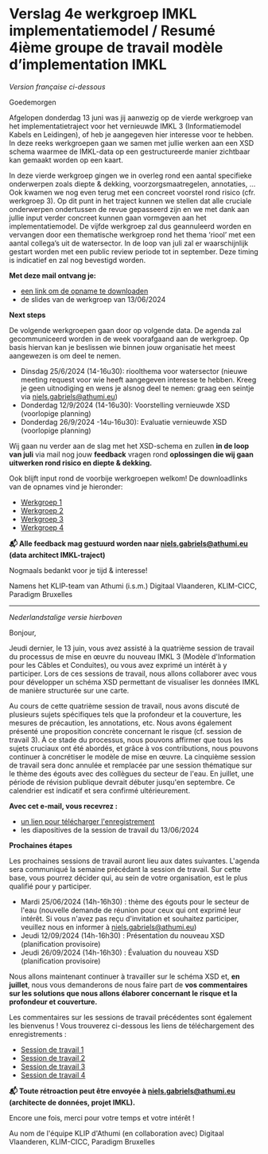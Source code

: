 # Verslag 4e werkgroep IMKL implementatiemodel /  Resumé 4ième groupe de travail modèle d’implementation IMKL

_Version française ci-dessous_

Goedemorgen

Afgelopen donderdag 13 juni was jij aanwezig op de vierde werkgroep van het implementatietraject voor het vernieuwde IMKL 3 (Informatiemodel Kabels en Leidingen), of heb je aangegeven hier interesse voor te hebben. In deze reeks werkgroepen gaan we samen met jullie werken aan een XSD schema waarmee de IMKL-data op een gestructureerde manier zichtbaar kan gemaakt worden op een kaart. 

In deze vierde werkgroep gingen we in overleg rond een aantal specifieke onderwerpen zoals diepte & dekking, voorzorgsmaatregelen, annotaties, … Ook kwamen we nog even terug met een concreet voorstel rond risico (cfr. werkgroep 3). Op dit punt in het traject kunnen we stellen dat alle cruciale onderwerpen ondertussen de revue gepasseerd zijn en we met dank aan jullie input verder concreet kunnen gaan vormgeven aan het implementatiemodel. De vijfde werkgroep zal dus geannuleerd worden en vervangen door een thematische werkgroep rond het thema ‘riool’ met een aantal collega’s uit de watersector. In de loop van juli zal er waarschijnlijk gestart worden met een public review periode tot in september. Deze timing is indicatief en zal nog bevestigd worden. 

**Met deze mail ontvang je:**

- [een link om de opname te downloaden](https://we.tl/t-3emlLuzaU1)
- de slides van de werkgroep van 13/06/2024

**Next steps**

De volgende werkgroepen gaan door op volgende data. De agenda zal gecommuniceerd worden in de week voorafgaand aan de werkgroep. Op basis hiervan kan je beslissen wie binnen jouw organisatie het meest aangewezen is om deel te nemen. 
- Dinsdag 25/6/2024 (14-16u30): rioolthema voor watersector (nieuwe meeting request voor wie heeft aangegeven interesse te hebben. Kreeg je geen uitnodiging en wens je alsnog deel te nemen: graag een seintje via niels.gabriels@athumi.eu)
- Donderdag 12/9/2024 (14-16u30): Voorstelling vernieuwde XSD (voorlopige planning)
- Donderdag 26/9/2024 -14u-16u30): Evaluatie vernieuwde XSD (voorlopige planning)

Wij gaan nu verder aan de slag met het XSD-schema en zullen **in de loop van juli** via mail nog jouw **feedback** vragen rond **oplossingen die wij gaan uitwerken rond risico en diepte & dekking.**

Ook blijft input rond de voorbije werkgroepen welkom! De downloadlinks van de opnames vind je hieronder:
- [Werkgroep 1](https://we.tl/t-L61i4F93yw)
- [Werkgroep 2](https://we.tl/t-V1720Rvybh)
- [Werkgroep 3](https://we.tl/t-2eCOCu4JbX)
- [Werkgroep 4](https://we.tl/t-3emlLuzaU1?utm_campaign=TRN_TDL_05&utm_source=sendgrid&utm_medium=email&trk=TRN_TDL_05)

**📬 Alle feedback mag gestuurd worden naar niels.gabriels@athumi.eu (data architect IMKL-traject)**

Nogmaals bedankt voor je tijd & interesse!

Namens
het KLIP-team van Athumi (i.s.m.) Digitaal Vlaanderen, KLIM-CICC, Paradigm Bruxelles

___

_Nederlandstalige versie hierboven_

Bonjour,

Jeudi dernier, le 13 juin, vous avez assisté à la quatrième session de travail du processus de mise en œuvre du nouveau IMKL 3 (Modèle d'Information pour les Câbles et Conduites), ou vous avez exprimé un intérêt à y participer. Lors de ces sessions de travail, nous allons collaborer avec vous pour développer un schéma XSD permettant de visualiser les données IMKL de manière structurée sur une carte.

Au cours de cette quatrième session de travail, nous avons discuté de plusieurs sujets spécifiques tels que la profondeur et la couverture, les mesures de précaution, les annotations, etc. Nous avons également présenté une proposition concrète concernant le risque (cf. session de travail 3). À ce stade du processus, nous pouvons affirmer que tous les sujets cruciaux ont été abordés, et grâce à vos contributions, nous pouvons continuer à concrétiser le modèle de mise en œuvre. La cinquième session de travail sera donc annulée et remplacée par une session thématique sur le thème des égouts avec des collègues du secteur de l'eau. En juillet, une période de révision publique devrait débuter jusqu'en septembre. Ce calendrier est indicatif et sera confirmé ultérieurement.

**Avec cet e-mail, vous recevrez :**

- [un lien pour télécharger l'enregistrement](https://we.tl/t-3emlLuzaU1)
- les diapositives de la session de travail du 13/06/2024

**Prochaines étapes**

Les prochaines sessions de travail auront lieu aux dates suivantes. L'agenda sera communiqué la semaine précédant la session de travail. Sur cette base, vous pourrez décider qui, au sein de votre organisation, est le plus qualifié pour y participer.
- Mardi 25/06/2024 (14h-16h30) : thème des égouts pour le secteur de l'eau (nouvelle demande de réunion pour ceux qui ont exprimé leur intérêt. Si vous n'avez pas reçu d'invitation et souhaitez participer, veuillez nous en informer à niels.gabriels@athumi.eu)
- Jeudi 12/09/2024 (14h-16h30) : Présentation du nouveau XSD (planification provisoire)
- Jeudi 26/09/2024 (14h-16h30) : Évaluation du nouveau XSD (planification provisoire)

Nous allons maintenant continuer à travailler sur le schéma XSD et, **en juillet**, nous vous demanderons de nous faire part de **vos commentaires sur les solutions que nous allons élaborer concernant le risque et la profondeur et couverture.**

Les commentaires sur les sessions de travail précédentes sont également les bienvenus ! Vous trouverez ci-dessous les liens de téléchargement des enregistrements :

- [Session de travail 1](https://we.tl/t-L61i4F93yw)
- [Session de travail 2](https://we.tl/t-V1720Rvybh)
- [Session de travail 3](https://we.tl/t-2eCOCu4JbX)
- [Session de travail 4](https://we.tl/t-3emlLuzaU1?utm_campaign=TRN_TDL_05&utm_source=sendgrid&utm_medium=email&trk=TRN_TDL_05)

**📬 Toute rétroaction peut être envoyée à niels.gabriels@athumi.eu (architecte de données, projet IMKL).**

Encore une fois, merci pour votre temps et votre intérêt !

Au nom de l'équipe KLIP d'Athumi (en collaboration avec) Digitaal Vlaanderen, KLIM-CICC, Paradigm Bruxelles
